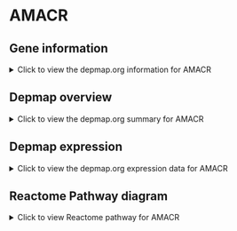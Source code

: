<h1>AMACR</h1>

<h2>Gene information</h2>
<details>
  <summary>Click to view the depmap.org information for AMACR</summary>
  <iframe src="https://depmap.org/portal/gene/AMACR?tab=about" style="border:none;width:100%;height:800px"></iframe>
</details>

<h2>Depmap overview</h2>
<details>
  <summary>Click to view the depmap.org summary for AMACR</summary>
  <iframe src="https://depmap.org/portal/gene/AMACR?tab=overview" style="border:none;width:100%;height:800px"></iframe>
</details>

<h2>Depmap expression</h2>
<details>
  <summary>Click to view the depmap.org expression data for AMACR</summary>
  <iframe src="https://depmap.org/portal/gene/AMACR?tab=characterization" style="border:none;width:100%;height:800px"></iframe>
</details>



<h2>Reactome Pathway diagram</h2>
<details>
  <summary>Click to view Reactome pathway for AMACR</summary>
  <p>Peroxisomal protein import</p>
  <iframe src="https://reactome.org/PathwayBrowser/#/R-HSA-9033241" style="border:none;width:100%;height:800px"></iframe>
</details>




